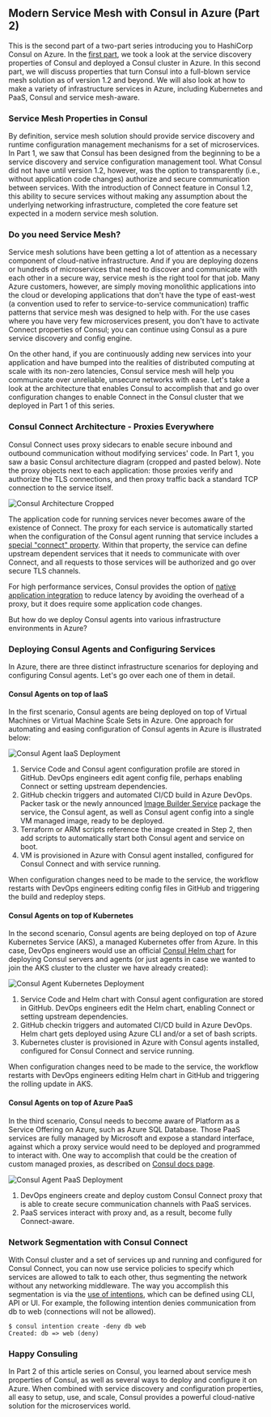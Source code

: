 ## Modern Service Mesh with Consul in Azure (Part 2)

This is the second part of a two-part series introducing you to HashiCorp Consul on Azure. In the [first part](https://open.microsoft.com/2018/10/04/use-case-modern-service-discovery-consul-azure-part-1/), we took a look at the service discovery properties of Consul and deployed a Consul cluster in Azure. In this second part, we will discuss properties that turn Consul into a full-blown service mesh solution as of version 1.2 and beyond. We will also look at how to make a variety of infrastructure services in Azure, including Kubernetes and PaaS, Consul and service mesh-aware.

### Service Mesh Properties in Consul
By definition, service mesh solution should provide service discovery and runtime configuration management mechanisms for a set of microservices. In Part 1, we saw that Consul has been designed from the beginning to be a service discovery and service configuration management tool. What Consul did not have until version 1.2, however, was the option to transparently (i.e., without application code changes) authorize and secure communication between services. With the introduction of Connect feature in Consul 1.2, this ability to secure services without making any assumption about the underlying networking infrastructure, completed the core feature set expected in a modern service mesh solution.

### Do you need Service Mesh?
Service mesh solutions have been getting a lot of attention as a necessary component of cloud-native infrastructure. And if you are deploying dozens or hundreds of microservices that need to discover and communicate with each other in a secure way, service mesh is the right tool for that job. Many Azure customers, however, are simply moving monolithic applications into the cloud or developing applications that don't have the type of east-west (a convention used to refer to service-to-service communication) traffic patterns that service mesh was designed to help with. For the use cases where you have very few microservices present, you don't have to activate Connect properties of Consul; you can continue using Consul as a pure service discovery and config engine. 

On the other hand, if you are continuously adding new services into your application and have bumped into the realities of distributed computing at scale with its non-zero latencies, Consul service mesh will help you communicate over unreliable, unsecure networks with ease. Let's take a look at the architecture that enables Consul to accomplish that and go over configuration changes to enable Connect in the Consul cluster that we deployed in Part 1 of this series.

### Consul Connect Architecture - Proxies Everywhere
Consul Connect uses proxy sidecars to enable secure inbound and outbound communication without modifying services' code. In Part 1, you saw a basic Consul architecture diagram (cropped and pasted below). Note the proxy objects next to each application: those proxies verify and authorize the TLS connections, and then proxy traffic back a standard TCP connection to the service itself. 

![Consul Architecture Cropped](https://github.com/echuvyrov/consul-part2/blob/master/architecture_cropped.png)

The application code for running services never becomes aware of the existence of Connect. The proxy for each service is automatically started when the configuration of the Consul agent running that service includes a [special "connect" property](https://www.consul.io/intro/getting-started/connect.html). Within that property, the service can define upstream dependent services that it needs to communicate with over Connect, and all requests to those services will be authorized and go over secure TLS channels. 

For high performance services, Consul provides the option of [native application integration](https://www.consul.io/docs/connect/native.html) to reduce latency by avoiding the overhead of a proxy, but it does require some application code changes.

But how do we deploy Consul agents into various infrastructure environments in Azure?

### Deploying Consul Agents and Configuring Services
In Azure, there are three distinct infrastructure scenarios for deploying and configuring Consul agents. Let's go over each one of them in detail.

#### Consul Agents on top of IaaS
In the first scenario, Consul agents are being deployed on top of Virtual Machines or Virtual Machine Scale Sets in Azure. One approach for automating and easing configuration of Consul agents in Azure is illustrated below:


![Consul Agent IaaS Deployment](https://github.com/echuvyrov/consul-part2/blob/master/consulagent_iaas.png)

1. Service Code and Consul agent configuration profile are stored in GitHub. DevOps engineers edit agent config file, perhaps enabling Connect or setting upstream dependencies.
2. GitHub checkin triggers and automated CI/CD build in Azure DevOps. Packer task or the newly announced [Image Builder Service](https://azure.microsoft.com/en-us/blog/announcing-private-preview-of-azure-vm-image-builder/) package the service, the Consul agent, as well as Consul agent config into a single VM managed image, ready to be deployed.
3. Terraform or ARM scripts reference the image created in Step 2, then add scripts to automatically start both Consul agent and service on boot.
4. VM is provisioned in Azure with Consul agent installed, configured for Consul Connect and with service running.

When configuration changes need to be made to the service, the workflow restarts with DevOps engineers editing config files in GitHub and triggering the build and redeploy steps.

#### Consul Agents on top of Kubernetes
In the second scenario, Consul agents are being deployed on top of Azure Kubernetes Service (AKS), a managed Kubernetes offer from Azure. In this case, DevOps engineers would use an official [Consul Helm chart](https://github.com/hashicorp/consul-helm) for deploying Consul servers and agents (or just agents in case we wanted to join the AKS cluster to the cluster we have already created):


![Consul Agent Kubernetes Deployment](https://github.com/echuvyrov/consul-part2/blob/master/consulagent_kubernetes.png)

1. Service Code and Helm chart with Consul agent configuration are stored in GitHub. DevOps engineers edit the Helm chart, enabling Connect or setting upstream dependencies.
2. GitHub checkin triggers and automated CI/CD build in Azure DevOps. Helm chart gets deployed using Azure CLI and/or a set of bash scripts.
3. Kubernetes cluster is provisioned in Azure with Consul agents installed, configured for Consul Connect and service running.

When configuration changes need to be made to the service, the workflow restarts with DevOps engineers editing Helm chart in GitHub and triggering the rolling update in AKS.

#### Consul Agents on top of Azure PaaS
In the third scenario, Consul needs to become aware of Platform as a Service Offering on Azure, such as Azure SQL Database. Those PaaS services are fully managed by Microsoft and expose a standard interface, against which a proxy service would need to be deployed and programmed to interact with. One way to accomplish that could be the creation of custom managed proxies, as described on [Consul docs page](https://www.consul.io/docs/connect/proxies.html).

![Consul Agent PaaS Deployment](https://github.com/echuvyrov/consul-part2/blob/master/consulagent_paas.png)

1. DevOps engineers create and deploy custom Consul Connect proxy that is able to create secure communication channels with PaaS services.
2. PaaS services interact with proxy and, as a result, become fully Connect-aware.

### Network Segmentation with Consul Connect
With Consul cluster and a set of services up and running and configured for Consul Connect, you can now use service policies to specify which services are allowed to talk to each other, thus segmenting the network without any networking middleware. The way you accomplish this segmentation is via the [use of intentions](https://www.consul.io/docs/connect/intentions.html), which can be defined using CLI, API or UI. For example, the following intention denies communication from db to web (connections will not be allowed).

```
$ consul intention create -deny db web
Created: db => web (deny)
```

### Happy Consuling
In Part 2 of this article series on Consul, you learned about service mesh properties of Consul, as well as several ways to deploy and configure it on Azure. When combined with service discovery and configuration properties, all easy to setup, use, and scale, Consul provides a powerful cloud-native solution for the microservices world.



